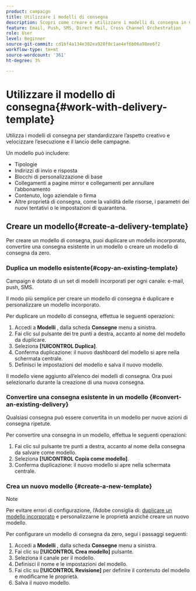 ```yaml
---
product: campaign
title: Utilizzare i modelli di consegna
description: Scopri come creare e utilizzare i modelli di consegna in Campaign
feature: Email, Push, SMS, Direct Mail, Cross Channel Orchestration
role: User
level: Beginner
source-git-commit: cd1bf4a134e302ea928f0c1ae4ef6b06a98ee6f2
workflow-type: tm+mt
source-wordcount: '361'
ht-degree: 3%

---
```


# Utilizzare il modello di consegna{#work-with-delivery-template}

Utilizza i modelli di consegna per standardizzare l’aspetto creativo e velocizzare l’esecuzione e il lancio delle campagne.

Un modello può includere:

* Tipologie
* Indirizzi di invio e risposta
* Blocchi di personalizzazione di base
* Collegamenti a pagine mirror e collegamenti per annullare l’abbonamento
* Contenuto, logo aziendale o firma
* Altre proprietà di consegna, come la validità delle risorse, i parametri dei nuovi tentativi o le impostazioni di quarantena.


## Creare un modello{#create-a-delivery-template}

Per creare un modello di consegna, puoi duplicare un modello incorporato, convertire una consegna esistente in un modello o creare un modello di consegna da zero.

### Duplica un modello esistente{#copy-an-existing-template}

Campaign è dotato di un set di modelli incorporati per ogni canale: e-mail, push, SMS.

Il modo più semplice per creare un modello di consegna è duplicare e personalizzare un modello incorporato.

Per duplicare un modello di consegna, effettua le seguenti operazioni:

1. Accedi a **Modelli** , dalla scheda **Consegne** menu a sinistra.
1. Fai clic sul pulsante dei tre punti a destra, accanto al nome del modello da duplicare.
1. Seleziona  **[!UICONTROL Duplica]**.
1. Conferma duplicazione: il nuovo dashboard del modello si apre nella schermata centrale.
1. Definisci le impostazioni del modello e salva il nuovo modello.

Il modello viene aggiunto all’elenco dei modelli di consegna. Ora puoi selezionarlo durante la creazione di una nuova consegna.

### Convertire una consegna esistente in un modello {#convert-an-existing-delivery}

Qualsiasi consegna può essere convertita in un modello per nuove azioni di consegna ripetute.

Per convertire una consegna in un modello, effettua le seguenti operazioni:

1. Fai clic sul pulsante tre punti a destra, accanto al nome della consegna da salvare come modello.
1. Seleziona  **[!UICONTROL Copia come modello]**.
1. Conferma duplicazione: il nuovo modello si apre nella schermata centrale.

### Crea un nuovo modello {#create-a-new-template}

>[!NOTE]
>
>Per evitare errori di configurazione, l’Adobe consiglia di: [duplicare un modello incorporato](#copy-an-existing-template) e personalizzarne le proprietà anziché creare un nuovo modello.

Per configurare un modello di consegna da zero, segui i passaggi seguenti:

1. Accedi a **Modelli** , dalla scheda **Consegne** menu a sinistra.
1. Fai clic su  **[!UICONTROL Crea modello]** pulsante.
1. Seleziona il canale per il modello.
1. Definisci il nome e le impostazioni del modello.
1. Fai clic su **[!UICONTROL Revisione]** per definire il contenuto del modello e modificarne le proprietà.
1. Salva il nuovo modello.


